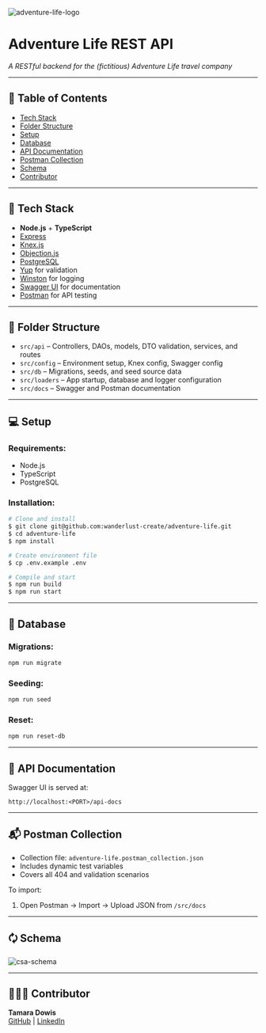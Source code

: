 ![adventure-life-logo](https://user-images.githubusercontent.com/67713820/217662321-e2c81fdc-3b12-4522-aaab-9063a7fd75de.png)

<p align="center">
  <h1>Adventure Life REST API</h1>
  <em>A RESTful backend for the (fictitious) Adventure Life travel company</em>
</p>

---

## 📍 Table of Contents
- [Tech Stack](#tech-stack)
- [Folder Structure](#folder-structure)
- [Setup](#setup)
- [Database](#database)
- [API Documentation](#api-documentation)
- [Postman Collection](#postman-collection)
- [Schema](#schema)
- [Contributor](#contributor)

---

## 🚀 Tech Stack <a name="tech-stack"></a>
- **Node.js** + **TypeScript**
- [Express](https://www.npmjs.com/package/express)
- [Knex.js](https://knexjs.org/guide/)
- [Objection.js](https://vincit.github.io/objection.js/api/objection/)
- [PostgreSQL](https://www.postgresql.org/)
- [Yup](https://www.npmjs.com/package/yup) for validation
- [Winston](https://www.npmjs.com/package/winston) for logging
- [Swagger UI](https://swagger.io/docs/open-source-tools/swagger-ui/usage/installation/) for documentation
- [Postman](https://www.postman.com/) for API testing

---

## 📂 Folder Structure <a name="folder-structure"></a>
- `src/api` – Controllers, DAOs, models, DTO validation, services, and routes
- `src/config` – Environment setup, Knex config, Swagger config
- `src/db` – Migrations, seeds, and seed source data
- `src/loaders` – App startup, database and logger configuration
- `src/docs` – Swagger and Postman documentation

---

## 💻 Setup <a name="setup"></a>

### Requirements:
- Node.js
- TypeScript
- PostgreSQL

### Installation:
```bash
# Clone and install
$ git clone git@github.com:wanderlust-create/adventure-life.git
$ cd adventure-life
$ npm install

# Create environment file
$ cp .env.example .env

# Compile and start
$ npm run build
$ npm run start
```

---

## 📃 Database <a name="database"></a>

### Migrations:
```bash
npm run migrate
```

### Seeding:
```bash
npm run seed
```

### Reset:
```bash
npm run reset-db
```

---

## 💼 API Documentation <a name="api-documentation"></a>

Swagger UI is served at:
```
http://localhost:<PORT>/api-docs
```

---

## 📬 Postman Collection <a name="postman-collection"></a>

- Collection file: `adventure-life.postman_collection.json`
- Includes dynamic test variables
- Covers all 404 and validation scenarios

To import:
1. Open Postman → Import → Upload JSON from `/src/docs` 

---

## 🗘 Schema <a name="schema"></a>
![csa-schema](https://user-images.githubusercontent.com/67713820/209966291-29992855-b2c0-4401-86ae-29720e39fb08.png)

---

## 👩🏽‍💻 Contributor <a name="contributor"></a>
**Tamara Dowis**  
[GitHub](https://github.com/wanderlust-create) | [LinkedIn](https://www.linkedin.com/in/tamara-dowis/)

